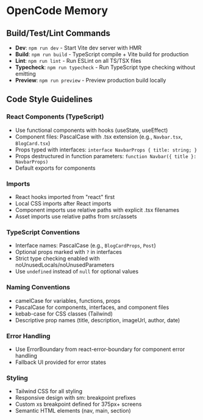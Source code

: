 # OpenCode Memory

## Build/Test/Lint Commands
- **Dev**: `npm run dev` - Start Vite dev server with HMR
- **Build**: `npm run build` - TypeScript compile + Vite build for production
- **Lint**: `npm run lint` - Run ESLint on all TS/TSX files
- **Typecheck**: `npm run typecheck` - Run TypeScript type checking without emitting
- **Preview**: `npm run preview` - Preview production build locally

## Code Style Guidelines

### React Components (TypeScript)
- Use functional components with hooks (useState, useEffect)
- Component files: PascalCase with .tsx extension (e.g., `Navbar.tsx`, `BlogCard.tsx`)
- Props typed with interfaces: `interface NavbarProps { title: string; }`
- Props destructured in function parameters: `function Navbar({ title }: NavbarProps)`
- Default exports for components

### Imports
- React hooks imported from "react" first
- Local CSS imports after React imports
- Component imports use relative paths with explicit .tsx filenames
- Asset imports use relative paths from src/assets

### TypeScript Conventions
- Interface names: PascalCase (e.g., `BlogCardProps`, `Post`)
- Optional props marked with `?` in interfaces
- Strict type checking enabled with noUnusedLocals/noUnusedParameters
- Use `undefined` instead of `null` for optional values

### Naming Conventions
- camelCase for variables, functions, props
- PascalCase for components, interfaces, and component files
- kebab-case for CSS classes (Tailwind)
- Descriptive prop names (title, description, imageUrl, author, date)

### Error Handling
- Use ErrorBoundary from react-error-boundary for component error handling
- Fallback UI provided for error states

### Styling
- Tailwind CSS for all styling
- Responsive design with sm: breakpoint prefixes
- Custom xs breakpoint defined for 375px+ screens
- Semantic HTML elements (nav, main, section)
